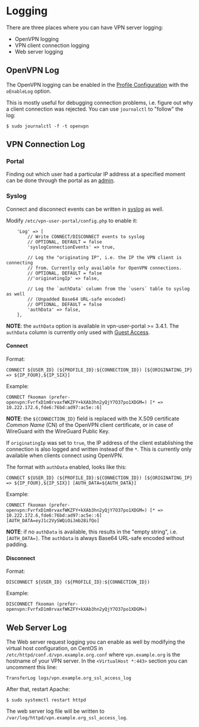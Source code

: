 # Logging

There are three places where you can have VPN server logging:

* OpenVPN logging
* VPN client connection logging
* Web server logging

## OpenVPN Log

The OpenVPN logging can be enabled in the 
[Profile Configuration](PROFILE_CONFIG.md#openvpn-enable-log) with the 
`oEnableLog` option. 

This is mostly useful for debugging connection problems, i.e. figure out why a 
client connection was rejected. You can use `journalctl` to "follow" the log:

```
$ sudo journalctl -f -t openvpn
```

## VPN Connection Log

### Portal

Finding out which user had a particular IP address at a specified moment can
be done through the portal as an [admin](PORTAL_ADMIN.md). 

### Syslog

Connect and disconnect events can be written in 
[syslog](https://en.wikipedia.org/wiki/Syslog) as well.

Modify `/etc/vpn-user-portal/config.php` to enable it:

```
    'Log' => [
        // Write CONNECT/DISCONNECT events to syslog
        // OPTIONAL, DEFAULT = false
        'syslogConnectionEvents' => true,

        // Log the "originating IP", i.e. the IP the VPN client is connecting
        // from. Currently only available for OpenVPN connections.
        // OPTIONAL, DEFAULT = false
        //'originatingIp' => false,
        
        // Log the `authData` column from the `users` table to syslog as well
        // (Unpadded Base64 URL-safe encoded)
        // OPTIONAL, DEFAULT = false
        'authData' => false,
    ],
```

**NOTE**: the `authData` option is available in vpn-user-portal >= 3.4.1. The
`authData` column is currently only used with 
[Guest Access](GUEST_ACCESS.md#local-users).

#### Connect

Format:

```
CONNECT ${USER_ID} (${PROFILE_ID}:${CONNECTION_ID}) [${ORIGINATING_IP} => ${IP_FOUR},${IP_SIX}]
```

Example:

```
CONNECT fkooman (prefer-openvpn:FvrfxD1m0rvaxfWKZFY+kXAb3hn2yQjY7O37po1XDGM=) [* => 10.222.172.6,fde6:76bd:ad97:ac5e::6]
```

**NOTE**: the `${CONNECTION_ID}` field is replaced with the X.509 certificate 
_Common Name_ (CN) of the OpenVPN client certificate, or in case of WireGuard 
with the WireGuard Public Key.

If `originatingIp` was set to `true`, the IP address of the client establishing 
the connection is also logged and written instead of the `*`. This is currently
only available when clients connect using OpenVPN.

The format with `authData` enabled, looks like this:

```
CONNECT ${USER_ID} (${PROFILE_ID}:${CONNECTION_ID}) [${ORIGINATING_IP} => ${IP_FOUR},${IP_SIX}] [AUTH_DATA=${AUTH_DATA}]
```

Example:

```
CONNECT fkooman (prefer-openvpn:FvrfxD1m0rvaxfWKZFY+kXAb3hn2yQjY7O37po1XDGM=) [* => 10.222.172.6,fde6:76bd:ad97:ac5e::6] [AUTH_DATA=eyJ1c2VySWQiOiJmb28ifQo]
```

**NOTE**: if no `authData` is available, this results in the "empty string", 
i.e. `[AUTH_DATA=]`. The `authData` is always Base64 URL-safe encoded without
padding.

#### Disconnect

Format:

```
DISCONNECT ${USER_ID} (${PROFILE_ID}:${CONNECTION_ID})
```

Example:

```
DISCONNECT fkooman (prefer-openvpn:FvrfxD1m0rvaxfWKZFY+kXAb3hn2yQjY7O37po1XDGM=)
```

## Web Server Log

The Web server request logging you can enable as well by modifying the virtual 
host configuration, on CentOS in `/etc/httpd/conf.d/vpn.example.org.conf` where 
`vpn.example.org` is the hostname of your VPN server. In the 
`<VirtualHost *:443>` section you can uncomment this line:

    TransferLog logs/vpn.example.org_ssl_access_log

After that, restart Apache:

    $ sudo systemctl restart httpd

The web server log file will be written to 
`/var/log/httpd/vpn.example.org_ssl_access_log`.
